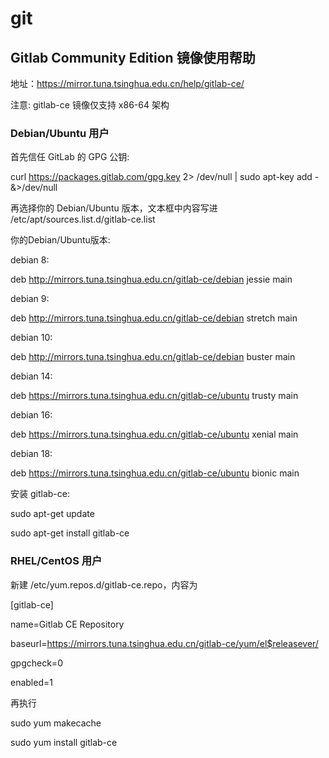 # git
## Gitlab Community Edition 镜像使用帮助 
地址：https://mirror.tuna.tsinghua.edu.cn/help/gitlab-ce/ 

注意: gitlab-ce 镜像仅支持 x86-64 架构 

### Debian/Ubuntu 用户 
首先信任 GitLab 的 GPG 公钥: 

curl https://packages.gitlab.com/gpg.key 2> /dev/null | sudo apt-key add - &>/dev/null 

再选择你的 Debian/Ubuntu 版本，文本框中内容写进 /etc/apt/sources.list.d/gitlab-ce.list 

你的Debian/Ubuntu版本:  

debian 8:  

deb http://mirrors.tuna.tsinghua.edu.cn/gitlab-ce/debian jessie main 

debian 9: 

deb http://mirrors.tuna.tsinghua.edu.cn/gitlab-ce/debian stretch main

debian 10: 

deb http://mirrors.tuna.tsinghua.edu.cn/gitlab-ce/debian buster main

debian 14: 

deb https://mirrors.tuna.tsinghua.edu.cn/gitlab-ce/ubuntu trusty main

debian 16: 

deb https://mirrors.tuna.tsinghua.edu.cn/gitlab-ce/ubuntu xenial main

debian 18: 

deb https://mirrors.tuna.tsinghua.edu.cn/gitlab-ce/ubuntu bionic main

安装 gitlab-ce: 

sudo apt-get update 

sudo apt-get install gitlab-ce 


### RHEL/CentOS 用户 
新建 /etc/yum.repos.d/gitlab-ce.repo，内容为 


[gitlab-ce] 

name=Gitlab CE Repository 

baseurl=https://mirrors.tuna.tsinghua.edu.cn/gitlab-ce/yum/el$releasever/ 

gpgcheck=0 

enabled=1 

再执行 

sudo yum makecache 

sudo yum install gitlab-ce 
